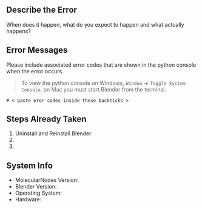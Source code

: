 ## Describe the Error
When does it happen, what do you expect to happen and what actually happens?

## Error Messages
Please include associated error codes that are shown in the python console when the error occurs.
> To view the python console on Windows, `Window` -> `Toggle System Console`, on Mac you must start Blender from the terminal.

```
# < paste eror codes inside these backticks >
```

## Steps Already Taken
  
  1. Uninstall and Reinstall Blender
  1.
  1.

## System Info

  - MolecularNodes Version:
  - Blender Version:
  - Operating System:
  - Hardware:
